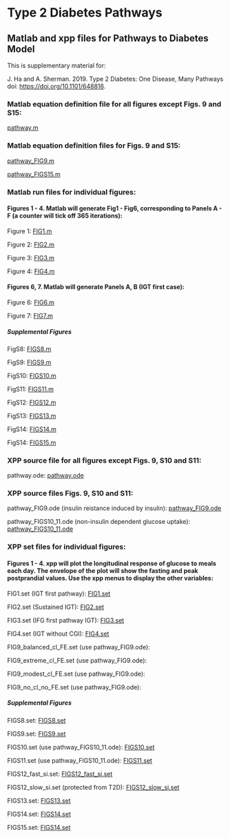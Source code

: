 # Type 2 Diabetes Pathways
## Matlab and xpp files for Pathways to Diabetes Model

This is supplementary material for:

J. Ha and A. Sherman. 2019. Type 2 Diabetes: One Disease, Many Pathways
doi: https://doi.org/10.1101/648816.

### Matlab equation definition file for all figures except Figs. 9 and S15:

[pathway.m](./pathway_matlab/pathway.m)

### Matlab equation definition files for Figs. 9 and S15:

[pathway_FIG9.m](./pathway_matlab/pathway_FIG9.m)

[pathway_FIGS15.m](./pathway_matlab/pathway_FIGS15.m)

### Matlab run files for individual figures:

#### Figures 1 - 4. Matlab will generate Fig1 - Fig6, corresponding to Panels A - F (a counter will tick off 365 iterations):

Figure 1: [FIG1.m](./pathway_matlab/FIG1.m)

Figure 2: [FIG2.m](./pathway_matlab/FIG2.m)

Figure 3: [FIG3.m](./pathway_matlab/FIG3.m)

Figure 4: [FIG4.m](./pathway_matlab/FIG4.m)

#### Figures 6, 7. Matlab will generate Panels A, B (IGT first case):

Figure 6: [FIG6.m](./pathway_matlab/FIG6.m)

Figure 7: [FIG7.m](./pathway_matlab/FIG7.m)

##### Supplemental Figures

FigS8: [FIGS8.m](./pathway_matlab/FIGS8.m)

FigS9: [FIGS9.m](./pathway_matlab/FIGS9.m)

FigS10: [FIGS10.m](./pathway_matlab/FIGS10.m)

FigS11: [FIGS11.m](./pathway_matlab/FIGS11.m)

FigS12: [FIGS12.m](./pathway_matlab/FIGS12.m)

FigS13: [FIGS13.m](./pathway_matlab/FIGS13.m)

FigS14: [FIGS14.m](./pathway_matlab/FIGS14.m)

FigS14: [FIGS15.m](./pathway_matlab/FIGS15.m)

### XPP source file for all figures except Figs. 9, S10 and S11:

pathway.ode: [pathway.ode](./pathway_xpp/pathway.ode)

### XPP source files Figs. 9, S10 and S11:

pathway_FIG9.ode (insulin reistance induced by insulin): [pathway_FIG9.ode](./pathway_xpp/pathway_FIG9.ode)

pathway_FIGS10_11.ode (non-insulin dependent glucose uptake): [pathway_FIGS10_11.ode](./pathway_xpp/pathway_FIGS10_11.ode)

### XPP set files for individual figures:

#### Figures 1 - 4. xpp will plot the longitudinal response of glucose to meals each day. The envelope of the plot will show the fasting and peak postprandial values. Use the xpp menus to display the other variables:

FIG1.set (IGT first pathway): [FIG1.set](./pathway_xpp/FIG1.set)

FIG2.set (Sustained IGT): [FIG2.set](./pathway_xpp/FIG2.set)

FIG3.set (IFG first pathway IGT): [FIG3.set](./pathway_xpp/FIG3.set)

FIG4.set (IGT without CGI): [FIG4.set](./pathway_xpp/FIG4.set)

FIG9_balanced_cl_FE.set (use pathway_FIG9.ode):

FIG9_extreme_cl_FE.set (use pathway_FIG9.ode):

FIG9_modest_cl_FE.set (use pathway_FIG9.ode):

FIG9_no_cl_no_FE.set (use pathway_FIG9.ode):

##### Supplemental Figures

FIGS8.set: [FIGS8.set](./pathway_xpp/FIGS8.set)

FIGS9.set: [FIGS9.set](./pathway_xpp/FIGS9.set)

FIGS10.set (use pathway_FIGS10_11.ode): [FIGS10.set](./pathway_xpp/FIGS10.set)

FIGS11.set (use pathway_FIGS10_11.ode): [FIGS11.set](./pathway_xpp/FIGS11.set)

FIGS12_fast_si.set: [FIGS12_fast_si.set](./pathway_xpp/FIGS12_fast_si.set)

FIGS12_slow_si.set (protected from T2D): [FIGS12_slow_si.set](./pathway_xpp/FIGS12_slow_si.set)

FIGS13.set: [FIGS13.set](./pathway_xpp/FIGS13.set)

FIGS14.set: [FIGS14.set](./pathway_xpp/FIGS14.set)

FIGS15.set: [FIGS14.set](./pathway_xpp/FIGS15.set)
